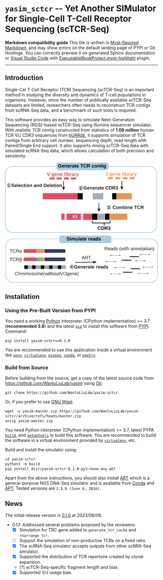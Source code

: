 # `yasim_sctcr` -- Yet Another SIMulator for Single-Cell T-Cell Receptor Sequencing (scTCR-Seq)

**Markdown compatibility guide** This file is written in [Myst-flavored Markdown](https://myst-parser.readthedocs.io/), and may show errors on the default landing page of PYPI or Git Hostings. You can correctly preview it on generated Sphinx documentation or [Visual Studio Code](https://code.visualstudio.com) with [ExecutableBookProject.myst-highlight](https://marketplace.visualstudio.com/items?itemName=ExecutableBookProject.myst-highlight) plugin.

---

## Introduction

Single-Cel T-Cell Receptor (TCR) Sequencing (scTCR-Seq) is an important method in studying the diversity and dynamics of T-cell populations in organisms. However, since the number of publically available scTCR-Seq datasets are limited, researchers often needs to reconstruct TCR contigs from scRNA-Seq data, and a benchmark of such tools is required.

This software provides an easy way to simulate Next-Generation Sequencing (NGS)-based scTCR-Seq using Illumina sequencer simulator. With realistic TCR contig constructed from statistics of **1.08 million** human TCR V/J CDR3 sequences from [hUARdb](https://huarc.net), it supports simulation of TCR contigs from arbitrary cell number, sequencing depth, read length with Paired/Single End support. It also supports mixing scTCR-Seq data with simulated scRNA-Seq data, which allows calculation of both precision and sensitivity.

![Workflow](./workflow.svg)

## Installation

### Using the Pre-Built Version from PYPI

You need a working [Python](https://www.python.org) interpreter (CPython implementation) >= 3.7 (**recommended 3.8**) and the latest [`pip`](https://pip.pypa.io/) to install this software from [PYPI](https://pypi.org). Command:

```shell
pip install yasim-sctcr==0.1.0
```

You are recommended to use this application inside a virtual environment like [`venv`](https://docs.python.org/3/library/venv.html), [`virtualenv`](https://virtualenv.pypa.io), [`pipenv`](https://pipenv.pypa.io), [`conda`](https://conda.io), or [`poetry`](https://python-poetry.org).

### Build from Source

Before building from the source, get a copy of the latest source code from <https://github.com/WanluLiuLab/yasim> using [Git](https://git-scm.com):

```shell
git clone https://github.com/WanluLiuLab/yasim-sctcr
```

Or, if you prefer to use [GNU Wget](https://www.gnu.org/software/wget).

```shell
wget -o yasim-master.zip https://github.com/WanluLiuLab/yasim-sctcr/archive/refs/heads/master.zip
unzip yasim-master.zip
```

You need Python interpreter (CPython implementation) >= 3.7, latest PYPA [`build`](https://pypa-build.readthedocs.io), and [`setuptools`](https://setuptools.pypa.io/) to build this software. You are recommended to build the software in a virtual environment provided by [`virtualenv`](https://virtualenv.pypa.io), etc.

Build and install the simulator using:

```shell
cd yasim-sctcr
python3 -m build
pip install dist/yasim-sctcr-0.1.0-py3-none-any.whl
```

Apart from the above instructions, you should also install [ART](https://www.niehs.nih.gov/research/resources/software/biostatistics/art/index.cfm) which is a general-purpose NGS DNA-Seq simulator and is available from [Conda](https://anaconda.org/bioconda/art) and [APT](https://packages.debian.org/stable/art-nextgen-simulation-tools). Tested versions are `2.5.8 (June 6, 2016)`.

## News

The initial release version is [0.1.0](https://pypi.org/project/yasim-sctcr/0.1.0/) at 2023/08/06.

- 0.1.1: Addressed several problems proposed by the reviewers:
  - [X] Simulation for TRC gene added to `generate_tcr_cache` and `rearrange_tcr`.
  - [ ] Support the simulation of non-productive TCRs on a fixed ratio.
  - [X] The scRNA-Seq simulator accepts outputs from other scNRA-Seq simulator.
  - [X] Supported the distribution of TCR repertoire created by clonal expansion.
  - [?] scTCR-Seq-specific fragment length and bias.
  - [X] Supported V/J usage bias.
